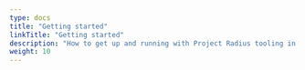 ```yaml
---
type: docs
title: "Getting started"
linkTitle: "Getting started"
description: "How to get up and running with Project Radius tooling in just a few minutes"
weight: 10
---
```


